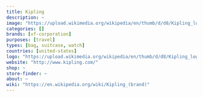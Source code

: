 ```yaml
---
title: Kipling
description: ~
image: "https://upload.wikimedia.org/wikipedia/en/thumb/d/d8/Kipling_logo.svg/300px-Kipling_logo.svg.png"
categories: []
brands: [vf-corporation]
purposes: [travel]
types: [bag, suitcase, watch]
countries: [united-states]
logo: "https://upload.wikimedia.org/wikipedia/en/thumb/d/d8/Kipling_logo.svg/300px-Kipling_logo.svg.png"
website: "http://www.kipling.com/"
shop: ~
store-finder: ~
about: ~
wiki: "https://en.wikipedia.org/wiki/Kipling_(brand)"
---
```

